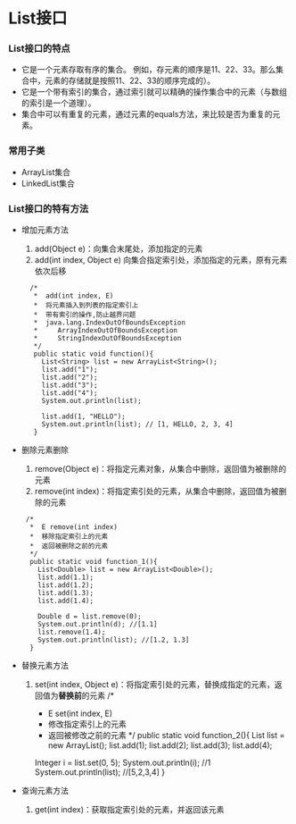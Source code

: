 # List接口
### List接口的特点
  * 它是一个元素存取有序的集合。
        例如，存元素的顺序是11、22、33。那么集合中，元素的存储就是按照11、22、33的顺序完成的）。
  * 它是一个带有索引的集合，通过索引就可以精确的操作集合中的元素（与数组的索引是一个道理）。
  * 集合中可以有重复的元素，通过元素的equals方法，来比较是否为重复的元素。

### 常用子类
  * ArrayList集合
  * LinkedList集合

### List接口的特有方法
   * 增加元素方法
     1. add(Object e)：向集合末尾处，添加指定的元素
     2. add(int index, Object e)   向集合指定索引处，添加指定的元素，原有元素依次后移
     ```
       /*
        *  add(int index, E)
        *  将元素插入到列表的指定索引上
        *  带有索引的操作,防止越界问题
        *  java.lang.IndexOutOfBoundsException
        *     ArrayIndexOutOfBoundsException
        *     StringIndexOutOfBoundsException
        */
        public static void function(){
          List<String> list = new ArrayList<String>();
          list.add("1");
          list.add("2");
          list.add("3");
          list.add("4");
          System.out.println(list);

          list.add(1, "HELLO");
          System.out.println(list); // [1, HELLO, 2, 3, 4]
        }
     ```


   * 删除元素删除
     1. remove(Object e)：将指定元素对象，从集合中删除，返回值为被删除的元素
     2. remove(int index)：将指定索引处的元素，从集合中删除，返回值为被删除的元素
     ```
      /*
       *  E remove(int index)
       *  移除指定索引上的元素
       *  返回被删除之前的元素
       */
       public static void function_1(){
         List<Double> list = new ArrayList<Double>();
         list.add(1.1);
         list.add(1.2);
         list.add(1.3);
         list.add(1.4);

         Double d = list.remove(0);
         System.out.println(d); //[1.1]
         list.remove(1.4);
         System.out.println(list); //[1.2, 1.3]
       }
     ```

   * 替换元素方法
     1. set(int index, Object e)：将指定索引处的元素，替换成指定的元素，返回值为**替换前**的元素
        /*
         *  E set(int index, E)
         *  修改指定索引上的元素
         *  返回被修改之前的元素
         */
        public static void function_2(){
          List<Integer> list = new ArrayList<Integer>();
          list.add(1);
          list.add(2);
          list.add(3);
          list.add(4);

          Integer i = list.set(0, 5);
          System.out.println(i); //1
          System.out.println(list); //[5,2,3,4]
        }
   * 查询元素方法
     1. get(int index)：获取指定索引处的元素，并返回该元素



